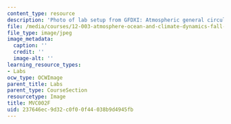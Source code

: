 ```yaml
---
content_type: resource
description: 'Photo of lab setup from GFDXI: Atmospheric general circulation.'
file: /media/courses/12-003-atmosphere-ocean-and-climate-dynamics-fall-2008/237646ec9d32c0f00f44038b9d4945fb_MVC002F.jpg
file_type: image/jpeg
image_metadata:
  caption: ''
  credit: ''
  image-alt: ''
learning_resource_types:
- Labs
ocw_type: OCWImage
parent_title: Labs
parent_type: CourseSection
resourcetype: Image
title: MVC002F
uid: 237646ec-9d32-c0f0-0f44-038b9d4945fb
---
```

